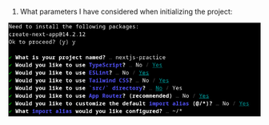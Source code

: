 1. What parameters I have considered when initializing the project:

![NextJS initializing parameters](./.github/image.png)
